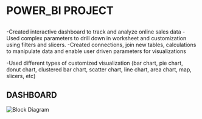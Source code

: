 # POWER_BI PROJECT

## 
-Created interactive dashboard to track and analyze online sales data
-Used complex parameters to drill down in worksheet and customization using filters and slicers.
-Created connections, join new tables, calculations to manipulate data and enable user driven parameters for visualizations

-Used different types of customized visualization (bar chart, pie chart, donut chart, clustered bar chart, scatter chart, line chart, area chart, map, slicers, etc)


## DASHBOARD
![Block Diagram](assets/Photos/Block_diagram.jpg)

